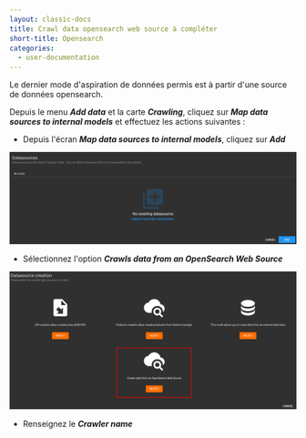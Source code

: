 ```yaml
---
layout: classic-docs
title: Crawl data opensearch web source à compléter
short-title: Opensearch
categories:
  - user-documentation
---
```


Le dernier mode d'aspiration de données permis est à partir d'une source de données opensearch.

Depuis le menu ***Add data*** et la carte ***Crawling***, cliquez sur ***Map data sources to internal models*** et effectuez les actions suivantes :
- Depuis l'écran ***Map data sources to internal models***, cliquez sur ***Add***

<div align="center">
  <img src="/assets/images/user-documentation/5-crawler/crawler-add-datasource.png" alt="add datasource" width="800"> 
</div>

- Sélectionnez l'option ***Crawls data from an OpenSearch Web Source***

<div align="center">
  <img src="/assets/images/user-documentation/5-crawler/crawler-add-datasource-opensearch.png" alt="opensearch" width="800"> 
</div>

- Renseignez le ***Crawler name***